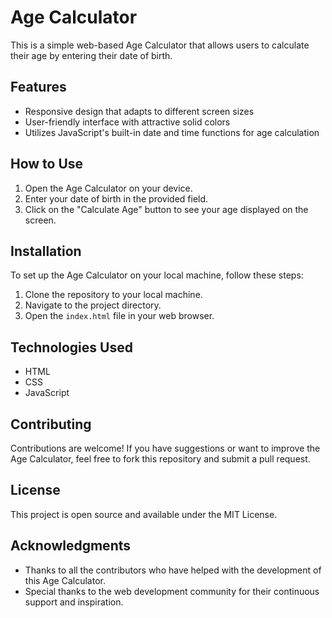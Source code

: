 # Age Calculator

This is a simple web-based Age Calculator that allows users to calculate their age by entering their date of birth.

## Features

- Responsive design that adapts to different screen sizes
- User-friendly interface with attractive solid colors
- Utilizes JavaScript's built-in date and time functions for age calculation

## How to Use

1. Open the Age Calculator on your device.
2. Enter your date of birth in the provided field.
3. Click on the "Calculate Age" button to see your age displayed on the screen.

## Installation

To set up the Age Calculator on your local machine, follow these steps:

1. Clone the repository to your local machine.
2. Navigate to the project directory.
3. Open the `index.html` file in your web browser.

## Technologies Used

- HTML
- CSS
- JavaScript

## Contributing

Contributions are welcome! If you have suggestions or want to improve the Age Calculator, feel free to fork this repository and submit a pull request.

## License

This project is open source and available under the MIT License.

## Acknowledgments

- Thanks to all the contributors who have helped with the development of this Age Calculator.
- Special thanks to the web development community for their continuous support and inspiration.

